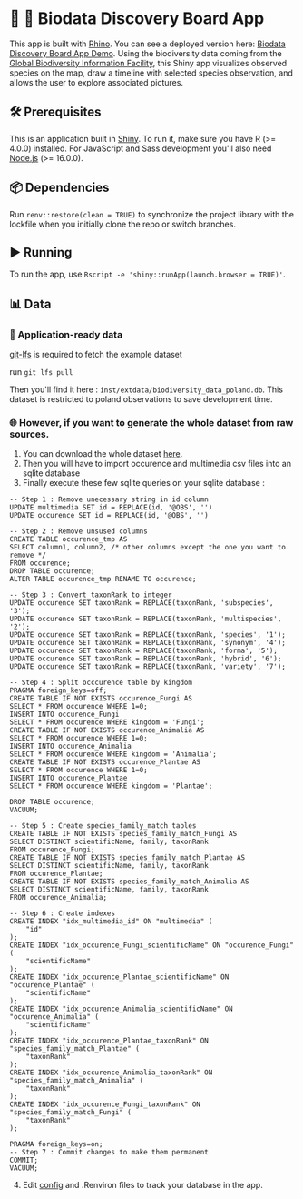 # :herb: :mag_right: Biodata Discovery Board App
This app is built with [Rhino](https://github.com/Appsilon/rhino).
You can see a deployed version here: 
[Biodata Discovery Board App Demo](https://omicsverse.fr/app/appsilon-homework).
Using the biodiversity data coming from the [Global Biodiversity Information Facility](https://www.gbif.org/occurrence/search?dataset_key=8a863029-f435-446a-821e-275f4f641165&month=1), this Shiny app visualizes observed species on the map, draw a timeline with selected species observation, and allows the user to explore associated pictures. 

## :hammer_and_wrench: Prerequisites
This is an application built in [Shiny](https://shiny.rstudio.com/).
To run it, make sure you have R (>= 4.0.0) installed.
For JavaScript and Sass development you'll also need
[Node.js](https://nodejs.org/en/download/) (>= 16.0.0).

## :package: Dependencies
Run `renv::restore(clean = TRUE)` to synchronize the project library with the lockfile
when you initially clone the repo or switch branches.

## :arrow_forward: Running
To run the app, use `Rscript -e 'shiny::runApp(launch.browser = TRUE)'`.

## :bar_chart: Data

### :rocket: Application-ready data 

<a href="https://git-lfs.com/" target="_blank">git-lfs</a> is required to fetch the example dataset

run `git lfs pull`

Then you'll find it here : `inst/extdata/biodiversity_data_poland.db`. This dataset is restricted to poland observations to save development time. <br/>

### :globe_with_meridians: However, if you want to generate the whole dataset from raw sources.
1. You can download the whole dataset [here](https://drive.usercontent.google.com/download?id=1l1ymMg-K_xLriFv1b8MgddH851d6n2sU&export=download&authuser=0&confirm=t&uuid=625527a1-37d8-42f2-bc52-5e094e7d3075&at=APZUnTW4MHTH-1FtcVJNpIiFYF5O%3A1710337610936). 
2. Then you will have to import occurence and multimedia csv files into an sqlite database
3. Finally execute these few sqlite queries on your sqlite database : 

```
-- Step 1 : Remove unecessary string in id column 
UPDATE multimedia SET id = REPLACE(id, '@OBS', '')
UPDATE occurence SET id = REPLACE(id, '@OBS', '')

-- Step 2 : Remove unsused columns 
CREATE TABLE occurence_tmp AS
SELECT column1, column2, /* other columns except the one you want to remove */
FROM occurence;
DROP TABLE occurence;
ALTER TABLE occurence_tmp RENAME TO occurence;

-- Step 3 : Convert taxonRank to integer
UPDATE occurence SET taxonRank = REPLACE(taxonRank, 'subspecies', '3');
UPDATE occurence SET taxonRank = REPLACE(taxonRank, 'multispecies', '2');
UPDATE occurence SET taxonRank = REPLACE(taxonRank, 'species', '1');
UPDATE occurence SET taxonRank = REPLACE(taxonRank, 'synonym', '4');
UPDATE occurence SET taxonRank = REPLACE(taxonRank, 'forma', '5');
UPDATE occurence SET taxonRank = REPLACE(taxonRank, 'hybrid', '6');
UPDATE occurence SET taxonRank = REPLACE(taxonRank, 'variety', '7');

-- Step 4 : Split occcurence table by kingdom
PRAGMA foreign_keys=off;
CREATE TABLE IF NOT EXISTS occurence_Fungi AS
SELECT * FROM occurence WHERE 1=0;
INSERT INTO occurence_Fungi
SELECT * FROM occurence WHERE kingdom = 'Fungi';
CREATE TABLE IF NOT EXISTS occurence_Animalia AS
SELECT * FROM occurence WHERE 1=0;
INSERT INTO occurence_Animalia
SELECT * FROM occurence WHERE kingdom = 'Animalia';
CREATE TABLE IF NOT EXISTS occurence_Plantae AS
SELECT * FROM occurence WHERE 1=0;
INSERT INTO occurence_Plantae
SELECT * FROM occurence WHERE kingdom = 'Plantae';

DROP TABLE occurence;
VACUUM;

-- Step 5 : Create species_family_match tables 
CREATE TABLE IF NOT EXISTS species_family_match_Fungi AS
SELECT DISTINCT scientificName, family, taxonRank
FROM occurence_Fungi;
CREATE TABLE IF NOT EXISTS species_family_match_Plantae AS
SELECT DISTINCT scientificName, family, taxonRank
FROM occurence_Plantae;
CREATE TABLE IF NOT EXISTS species_family_match_Animalia AS
SELECT DISTINCT scientificName, family, taxonRank
FROM occurence_Animalia;

-- Step 6 : Create indexes
CREATE INDEX "idx_multimedia_id" ON "multimedia" (
	"id"
);
CREATE INDEX "idx_occurence_Fungi_scientificName" ON "occurence_Fungi" (
	"scientificName"
);
CREATE INDEX "idx_occurence_Plantae_scientificName" ON "occurence_Plantae" (
	"scientificName"
);
CREATE INDEX "idx_occurence_Animalia_scientificName" ON "occurence_Animalia" (
	"scientificName"
);
CREATE INDEX "idx_occurence_Plantae_taxonRank" ON "species_family_match_Plantae" (
	"taxonRank"
);
CREATE INDEX "idx_occurence_Animalia_taxonRank" ON "species_family_match_Animalia" (
	"taxonRank"
);
CREATE INDEX "idx_occurence_Fungi_taxonRank" ON "species_family_match_Fungi" (
	"taxonRank"
);

PRAGMA foreign_keys=on;
-- Step 7 : Commit changes to make them permanent
COMMIT;
VACUUM;
```

4. Edit [config](config.yml) and .Renviron files to track your database in the app.
